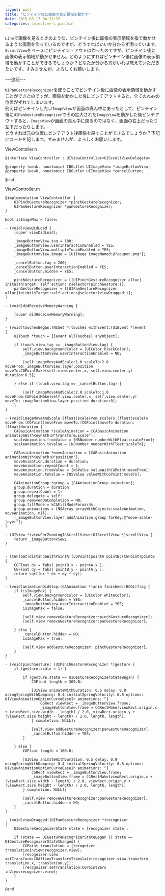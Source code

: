 ```yaml
---
layout: post
title: "ピンチイン後に画像の表示領域を動かす"
date: 2015-03-17 04:11:37
categories: objective-c pinchin
---
```

<p><code>Line</code>で画像を見るときのような、ピンチイン後に画像の表示領域を指で動かせるような画面を作っているのですが、どうすればいいか分からず困っています。<code>ScrollView</code>をベースにピンチイン・アウトは作ったのですが、ピンチイン後に画像の表示領域が動かせません。どのようにすればピンチイン後に画像の表示領域を動かすことができるでしょうか？どなたか分かる方がいれば教えていただきたいです。すみませんが、よろしくお願いします。</p>

<p>---追記---</p>

<p><code>UIPanGestureRecognizer</code>を使うことでピンチイン後に画像の表示領域を動かすことができたのですが、画像を動かした後にピンチアウトすると、全ての<code>View</code>の位置がずれてしまいます。<br>
例えばピンチインしたい<code>ImageView</code>が画面の真ん中にあったとして、ピンチイン後に<code>UIPanGestureRecognizer</code>でその拡大された<code>ImageView</code>を動かした後ピンチアウトすると、<code>ImageView</code>が画面の真ん中に戻るのではなく、画面の右上だったり左下だったりします。<br>
どうすれば元の位置にピンチアウト後画像を戻すことができるでしょうか？下記にコードを記します。すみませんが、よろしくお願いします。</p>

<p>ViewContoller.h</p>

<pre><code>@interface ViewController : UIViewController&lt;UIScrollViewDelegate&gt;

@property (weak, nonatomic) IBOutlet UIImageView *imageButtonView;
@property (weak, nonatomic) IBOutlet UIImageView *cancelButton;

@end
</code></pre>

<p>ViewController.m</p>

<pre><code>@implementation ViewController {
    UIPinchGestureRecognizer *pinchGestureRecognizer;
    UIPanGestureRecognizer *panGestureRecognizer;
}

bool isImageMax = false;

- (void)viewDidLoad {
    [super viewDidLoad];

    _imageButtonView.tag = 100;
    _imageButtonView.userInteractionEnabled = YES;
    _imageButtonView.multipleTouchEnabled = YES;
    _imageButtonView.image = [UIImage imageNamed:@"coupon.png"];

    _cancelButton.tag = 200;
    _cancelButton.userInteractionEnabled = YES;
    _cancelButton.hidden = YES;

    pinchGestureRecognizer = [[UIPinchGestureRecognizer alloc] initWithTarget: self action: @selector(pinchGesture:)];
    panGestureRecognizer = [[UIPanGestureRecognizer alloc]initWithTarget:self action:@selector(viewDragged:)];
}

- (void)didReceiveMemoryWarning {

    [super didReceiveMemoryWarning];
}

- (void)touchesBegan:(NSSet *)touches withEvent:(UIEvent *)event
{
    UITouch *touch = [[event allTouches] anyObject];

    if (touch.view.tag == _imageButtonView.tag) {
        self.view.backgroundColor = [UIColor blackColor];
        _imageButtonView.userInteractionEnabled = NO;

        [self imageMoveAndScale:1.0 scaleTo:2.0 moveFrom:_imageButtonView.layer.position moveTo:CGPointMake(self.view.center.x, self.view.center.y) duration:0.5];

    } else if (touch.view.tag == _cancelButton.tag) {

        [self imageMoveAndScale:2.0 scaleTo:1.0 moveFrom:CGPointMake(self.view.center.x, self.view.center.y) moveTo:_imageButtonView.layer.position duration:0];
    }
}

- (void)imageMoveAndScale:(float)scaleFrom scaleTo:(float)scaleTo moveFrom:(CGPoint)moveFrom moveTo:(CGPoint)moveTo duration:(float)duration {
    CABasicAnimation *scaleAnimation = [CABasicAnimation animationWithKeyPath:@"transform.scale"];
    scaleAnimation.fromValue = [NSNumber numberWithFloat:scaleFrom];
    scaleAnimation.toValue = [NSNumber numberWithFloat:scaleTo];

    CABasicAnimation *moveAnimation = [CABasicAnimation animationWithKeyPath:@"position"];
    moveAnimation.duration = duration;
    moveAnimation.repeatCount = 1;
    moveAnimation.fromValue = [NSValue valueWithCGPoint:moveFrom];
    moveAnimation.toValue = [NSValue valueWithCGPoint:moveTo];

    CAAnimationGroup *group = [CAAnimationGroup animation];
    group.duration = duration;
    group.repeatCount = 1;
    group.delegate = self;
    group.removedOnCompletion = NO;
    group.fillMode = kCAFillModeForwards;
    group.animations = [NSArray arrayWithObjects:scaleAnimation, moveAnimation, nil];
    [_imageButtonView.layer addAnimation:group forKey:@"move-scale-layer"];
}

- (UIView *)viewForZoomingInScrollView:(UIScrollView *)scrollView {
    return _imageButtonView;
}


- (CGFloat)distanceWithPointA:(CGPoint)pointA pointB:(CGPoint)pointB
{
    CGFloat dx = fabs( pointB.x - pointA.x );
    CGFloat dy = fabs( pointB.y - pointA.y );
    return sqrt(dx * dx + dy * dy);
}

- (void)animationDidStop:(CAAnimation *)anim finished:(BOOL)flag {
    if (isImageMax) {
        self.view.backgroundColor = [UIColor whiteColor];
        _cancelButton.hidden = YES;
        _imageButtonView.userInteractionEnabled = YES;
        isImageMax = false;

        [self.view removeGestureRecognizer:pinchGestureRecognizer];
        [self.view removeGestureRecognizer:panGestureRecognizer];

    } else {
        _cancelButton.hidden = NO;
        isImageMax = true;

        [self.view addGestureRecognizer: pinchGestureRecognizer];
    }
}

- (void)pinchGesture: (UIPinchGestureRecognizer *)gesture {
    if (gesture.scale &gt; 1) {

        if (gesture.state == UIGestureRecognizerStateBegan) {
            CGFloat length = 300.0;

            [UIView animateWithDuration: 0.5 delay: 0.0 usingSpringWithDamping: 0.4 initialSpringVelocity: 0.8 options: UIViewAnimationOptionCurveEaseIn animations: ^{
                CGRect viewRect = _imageButtonView.frame;
                _imageButtonView.frame = CGRectMake(viewRect.origin.x + (viewRect.size.width - length) / 2.0, viewRect.origin.y + (viewRect.size.height - length) / 2.0, length, length);
            } completion: NULL];

            [self.view addGestureRecognizer:panGestureRecognizer];
            _cancelButton.hidden = YES;
        }

    } else {
        CGFloat length = 160.0;

        [UIView animateWithDuration: 0.5 delay: 0.0 usingSpringWithDamping: 0.4 initialSpringVelocity: 0.8 options: UIViewAnimationOptionCurveEaseIn animations: ^{
            CGRect viewRect = _imageButtonView.frame;
            _imageButtonView.frame = CGRectMake(viewRect.origin.x + (viewRect.size.width - length) / 2.0, viewRect.origin.y + (viewRect.size.height - length) / 2.0, length, length);
        } completion: NULL];

        [self.view removeGestureRecognizer:panGestureRecognizer];
        _cancelButton.hidden = NO;
    }
}

- (void)viewDragged:(UIPanGestureRecognizer *)recognizer
{
    UIGestureRecognizerState state = [recognizer state];

    if (state == UIGestureRecognizerStateBegan || state == UIGestureRecognizerStateChanged) {
        CGPoint translation = [recognizer translationInView:recognizer.view];
        [recognizer.view setTransform:CGAffineTransformTranslate(recognizer.view.transform, translation.x, translation.y)];
        [recognizer setTranslation:CGPointZero inView:recognizer.view];
    }
}

@end
</code></pre>
